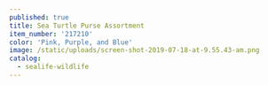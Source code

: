 ```yaml
---
published: true
title: Sea Turtle Purse Assortment
item_number: '217210'
color: 'Pink, Purple, and Blue'
image: /static/uploads/screen-shot-2019-07-18-at-9.55.43-am.png
catalog:
  - sealife-wildlife
---
```


